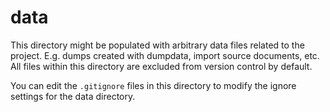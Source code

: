 # data

This directory might be populated with arbitrary data files related to 
the project. E.g. dumps created with dumpdata, import source documents, etc. 
All files within this directory are excluded from version control by default.

You can edit the ``.gitignore`` files in this directory to modify the ignore 
settings for the data directory.
